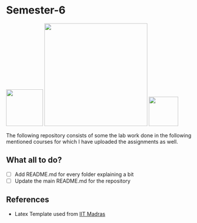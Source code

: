 # Semester-6

<img width=100 src='https://img.shields.io/badge/VLSI-green'/> <img width=280 src='https://img.shields.io/badge/Control Systems-orange'/> <img width=80 src='https://img.shields.io/badge/IoT-blue'/>

The following repository consists of some the lab work done in the following mentioned courses for which I have uploaded the assignments as well.

## What all to do?
- [ ] Add README.md for every folder explaining a bit 
- [ ] Update the main README.md for the repository

## References

- Latex Template used from <a href='https://www.overleaf.com/latex/templates/dc-slash-gtc-report-template-for-m-dot-s-ph-dot-d-students-iit-madras/tnpvfmfhqpyt'>IIT Madras</a>

